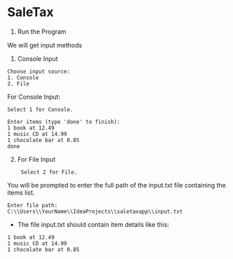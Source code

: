 # SaleTax

1. Run the Program

We will get input methods

1. Console Input

~~~ 
Choose input source:
1. Console
2. File
~~~

For Console Input:

    Select 1 for Console.

~~~
Enter items (type 'done' to finish):
1 book at 12.49
1 music CD at 14.99
1 chocolate bar at 0.85
done
~~~

2. For File Input

        Select 2 for File.

You will be prompted to enter the full path of the input.txt file containing the items list.
~~~
Enter file path:
C:\\Users\\YourName\\IdeaProjects\\saletaxapp\\input.txt
~~~

* The file input.txt should contain item details like this:

~~~
1 book at 12.49
1 music CD at 14.99
1 chocolate bar at 0.85
~~~